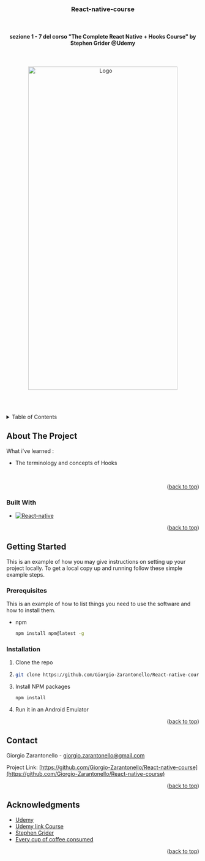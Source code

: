 # 

<!-- Improved compatibility of back to top link: See: https://github.com/othneildrew/Best-README-Template/pull/73 -->
<a name="readme-top"></a>
<!--
*** Thanks for checking out the Best-README-Template. If you have a suggestion
*** that would make this better, please fork the repo and create a pull request
*** or simply open an issue with the tag "enhancement".
*** Don't forget to give the project a star!
*** Thanks again! Now go create something AMAZING! :D
-->




<h3 align="center">React-native-course</h3>
<br>


<h4 align="center"> sezione 1 - 7 del corso "The Complete React Native + Hooks Course" by Stephen Grider @Udemy</h4>
<br>


<!-- PROJECT LOGO -->
<br />
<div align="center">
  <a href="https://github.com/github_username/repo_name">
    <img width="390" height="844" src="https://user-images.githubusercontent.com/20912128/231902734-c65291bf-d108-4c30-88ef-1b9153b8fdc3.png" alt="Logo" width="80" height="80">

  </a>
</div>

<br><br>
<!-- TABLE OF CONTENTS -->
<details>
  <summary>Table of Contents</summary>
  <ol>
    <li>
      <a href="#about-the-project">About The Project</a>
      <ul>
        <li><a href="#built-with">Built With</a></li>
      </ul>
    </li>
    <li>
      <a href="#getting-started">Getting Started</a>
      <ul>
        <li><a href="#prerequisites">Prerequisites</a></li>
        <li><a href="#installation">Installation</a></li>
      </ul>
    </li>
    <li><a href="#contact">Contact</a></li>
    <li><a href="#acknowledgments">Acknowledgments</a></li>
  </ol>
</details>



<!-- ABOUT THE PROJECT -->
## About The Project

What i've learned : 
* The terminology and concepts of Hooks 

<br>
<p align="right">(<a href="#readme-top">back to top</a>)</p>



### Built With

* [![React-native][React-native.js]][React-native-url]


<p align="right">(<a href="#readme-top">back to top</a>)</p>



<!-- GETTING STARTED -->
## Getting Started

This is an example of how you may give instructions on setting up your project locally.
To get a local copy up and running follow these simple example steps.

### Prerequisites

This is an example of how to list things you need to use the software and how to install them.
* npm
  ```sh
  npm install npm@latest -g
  ```

### Installation

1. Clone the repo
2. ```sh
   git clone https://github.com/Giorgio-Zarantonello/React-native-course
   ```
3. Install NPM packages
   ```sh
   npm install
   ```
4. Run it in an Android Emulator 
  

<p align="right">(<a href="#readme-top">back to top</a>)</p>






<!-- CONTACT -->
## Contact

Giorgio Zarantonello -  giorgio.zarantonello@gmail.com

Project Link: [https://github.com/Giorgio-Zarantonello/React-native-course](https://github.com/Giorgio-Zarantonello/React-native-course)

<p align="right">(<a href="#readme-top">back to top</a>)</p>



<!-- ACKNOWLEDGMENTS -->
## Acknowledgments

* [Udemy](https://www.udemy.com/)
* [Udemy link Course](https://www.udemy.com/course/the-complete-react-native-and-redux-course/)
* [Stephen Grider](https://www.udemy.com/user/sgslo/)
* [Every cup of coffee consumed]()

<p align="right">(<a href="#readme-top">back to top</a>)</p>



<!-- MARKDOWN LINKS & IMAGES -->
<!-- https://www.markdownguide.org/basic-syntax/#reference-style-links -->
[contributors-shield]: https://img.shields.io/github/contributors/github_username/repo_name.svg?style=for-the-badge
[contributors-url]: https://github.com/github_username/repo_name/graphs/contributors
[forks-shield]: https://img.shields.io/github/forks/github_username/repo_name.svg?style=for-the-badge
[forks-url]: https://github.com/github_username/repo_name/network/members
[stars-shield]: https://img.shields.io/github/stars/github_username/repo_name.svg?style=for-the-badge
[stars-url]: https://github.com/github_username/repo_name/stargazers
[issues-shield]: https://img.shields.io/github/issues/github_username/repo_name.svg?style=for-the-badge
[issues-url]: https://github.com/github_username/repo_name/issues
[license-shield]: https://img.shields.io/github/license/github_username/repo_name.svg?style=for-the-badge
[license-url]: https://github.com/github_username/repo_name/blob/master/LICENSE.txt
[linkedin-shield]: https://img.shields.io/badge/-LinkedIn-black.svg?style=for-the-badge&logo=linkedin&colorB=555
[linkedin-url]: https://linkedin.com/in/linkedin_username
[product-screenshot]: images/screenshot.png
[Next.js]: https://img.shields.io/badge/next.js-000000?style=for-the-badge&logo=nextdotjs&logoColor=white
[Next-url]: https://nextjs.org/
[React-native.js]: https://img.shields.io/badge/React-native-20232A?style=for-the-badge&logo=react&logoColor=61DAFB
[React-native-url]: https://reactnative.dev/
[Vue.js]: https://img.shields.io/badge/Vue.js-35495E?style=for-the-badge&logo=vuedotjs&logoColor=4FC08D
[Vue-url]: https://vuejs.org/
[Angular.io]: https://img.shields.io/badge/Angular-DD0031?style=for-the-badge&logo=angular&logoColor=white
[Angular-url]: https://angular.io/
[Svelte.dev]: https://img.shields.io/badge/Svelte-4A4A55?style=for-the-badge&logo=svelte&logoColor=FF3E00
[Svelte-url]: https://svelte.dev/
[Laravel.com]: https://img.shields.io/badge/Laravel-FF2D20?style=for-the-badge&logo=laravel&logoColor=white
[Laravel-url]: https://laravel.com
[Bootstrap.com]: https://img.shields.io/badge/Bootstrap-563D7C?style=for-the-badge&logo=bootstrap&logoColor=white
[Bootstrap-url]: https://getbootstrap.com
[JQuery.com]: https://img.shields.io/badge/jQuery-0769AD?style=for-the-badge&logo=jquery&logoColor=white
[JQuery-url]: https://jquery.com 
